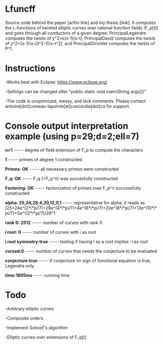 # Lfuncff
Source code behind the paper [arXiv link] and my thesis [link]. It computes the L-functions of twisted elliptic curves over rational function fields (F_p[t]) and goes through all conductors of a given degree. PrincipalLegendre computes the twists of y^2=x(x-1)(x-t), PrincipalDavid computes the twists of y^2=(x-1)(x-2t^2-1)(x-t^2), and PrincipalDirichlet computes the twists of P^1.

# Instructions
-Works best with Eclipse: https://www.eclipse.org/

-Settings can be changed after "public static void main(String args[])"

-The code is unoptimized, messy, and lack comments. Please contact antoine[dot]comeau-lapointe[at]concordia[dot]ca for support.

# Console output interpretation example (using p=29;d=2;ell=7)
**n=1**                              ----- degree of field extension of F_p to compute the characters

**1**                                ----- primes of degree 1 constructed

**Primes: OK**                       ----- all necessary primes were constructed

**F_q: OK**                          ----- F_q (=F_p^n) was succesfully constructed

**Factoring: OK**                    ----- factorization of primes over F_p^n successfully constructed

**alpha: 25,24,28,4,20,12,0,1**      ----- representative for alpha, it reads as (25+24e^(2\*i\*pi/7)+28e^(4\*i\*pi/7)+4e^(6\*i\*pi/7)+20e^(8\*i\*pi/7)+12e^(10\*i\*pi/7)+0e^(12\*i\*pi/7)/29^1

**rank 0: 2512**                     ----- number of curves with rank 0

**i root: 0**                        ----- number of curves with i as root

**i root symmetry:true**             ----- testing if having i as a root implies -i as root

**cursed:0**                         ----- number of curves that needs the conjecture to be evaluated

**conjecture:true**                  ----- if conjecture on sign of functional equation is true, Legendre only

**time:1805ms**                      ----- running time

# Todo
-Arbitrary elliptic curves

-Composite orders

-Implement Schoof's algorithm

-Elliptic curves over extensions of F_q[t]
